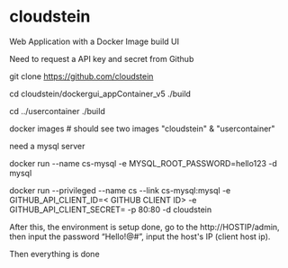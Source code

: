 # cloudstein
Web Application with a Docker Image build UI

Need to request a API key and secret from Github

git clone https://github.com/cloudstein

cd cloudstein/dockergui_appContainer_v5
./build

cd ../usercontainer
./build

docker images # should see two images "cloudstein" & "usercontainer"

need a mysql server

docker run --name cs-mysql -e MYSQL_ROOT_PASSWORD=hello123 -d mysql

docker run --privileged --name cs --link cs-mysql:mysql -e GITHUB_API_CLIENT_ID=< GITHUB CLIENT ID> -e GITHUB_API_CLIENT_SECRET=<GITHUB CLIENT API SECRET> -p 80:80 -d cloudstein

After this, the environment is setup done, go to the http://HOSTIP/admin, then input the password “Hello!@#”, 
input the host's IP (client host ip). 

Then everything is done
